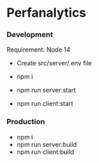 # Perfanalytics

### Development

Requirement: Node 14

- Create src/server/.env file

- npm i
- npm run server:start
- npm run client:start

### Production

- npm i
- npm run server:build
- npm run client:build
